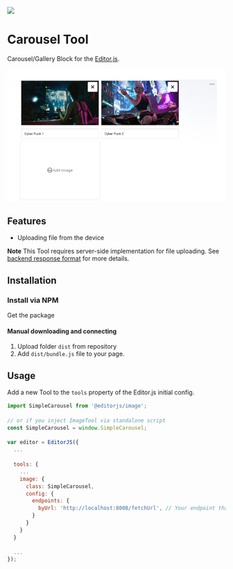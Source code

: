 ![](https://badgen.net/badge/Editor.js/v2.0/blue)

# Carousel Tool

Carousel/Gallery Block for the [Editor.js](https://editorjs.io).

![](./img/prelaod.png)

## Features

- Uploading file from the device

**Note** This Tool requires server-side implementation for file uploading. See [backend response format](#server-format) for more details.

## Installation

### Install via NPM

Get the package

#### Manual downloading and connecting

1. Upload folder `dist` from repository
2. Add `dist/bundle.js` file to your page.

## Usage

Add a new Tool to the `tools` property of the Editor.js initial config.

```javascript
import SimpleCarousel from '@editorjs/image';

// or if you inject ImageTool via standalone script
const SimpleCarousel = window.SimpleCarousel;
 
var editor = EditorJS({
  ...

  tools: {
    ...
    image: {
      class: SimpleCarousel,
      config: {
        endpoints: {
          byUrl: 'http://localhost:8008/fetchUrl', // Your endpoint that provides uploading by Url
        }
      }
    }
  }

  ...
});
```
